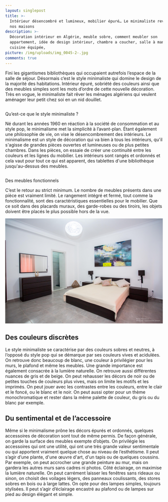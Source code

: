 ```yaml
---
layout: singlepost
title: >-
  Intérieur désencombré et lumineux, mobilier épuré… Le minimaliste revient dans
  nos maisons
description: >-
  Décoration intérieur en Algérie, meuble sobre, comment meubler son
  appartement, idée de design intérieur, chambre a coucher, salle à manger,
  cuisine équipée,  
picture: /img/uploads/img_0045-2-.jpg
comments: true
---
```

Fini les gigantismes bibliothèques qui occupaient autrefois l’espace de la salle de séjour. Désormais c’est le style minimaliste qui domine le design de la majorité des habitations. Intérieur épuré, sobriété des couleurs ainsi que des meubles simples sont les mots d’ordre de  cette nouvelle décoration. Très en vogue,  le minimaliste fait rêver les ménages algériens qui veulent aménager leur petit chez soi en un nid douillet. 

## 
Qu’est-ce que le style minimaliste ? 


Né durant les années 1960 en réaction à la société de consommation et au style pop, le minimalisme met la simplicité à l’avant-plan. Étant également une philosophie de vie, on vise le désencombrement des intérieurs. Le minimalisme est un style de décoration qui va bien à tous les intérieurs, qu'il s'agisse de grandes pièces ouvertes et lumineuses ou de plus petites chambres. Dans les pièces, on essaie de créer une continuité entre les couleurs et les lignes du mobilier. Les intérieurs sont rangés et ordonnés et cela vaut pour tout ce qui est apparent, des tablettes d'une bibliothèque jusqu'au-dessus des meubles.

## 
Des meubles fonctionnels 


C’est le retour au strict minimum. Le nombre de meubles présents dans une pièce est vraiment limité. Le rangement intégré et fermé, tout comme la fonctionnalité, sont des caractéristiques essentielles pour le mobilier. Que ce soit dans des placards muraux, des garde-robes ou des tiroirs, les objets doivent être placés le plus possible hors de la vue.

![](/img/uploads/img_3619-1-.jpg)

## Des couleurs discrètes

 
Le style minimaliste se caractérise par des couleurs sobres et neutres, à l’opposé du style pop qui se démarque par ses couleurs vives et acidulées. On retrouve donc beaucoup de blanc, une couleur à privilégier pour les murs, le plafond et même les meubles. Une grande importance est également consacrée à la lumière naturelle. On retrouve aussi différentes nuances de gris et de beige. On peut rehausser les décors de noir ou de petites touches de couleurs plus vives, mais on limite les motifs et les imprimés. On peut jouer avec les contrastes entre les couleurs, entre le clair et le foncé, ou le blanc et le noir. On peut aussi opter pour un thème monochromatique et rester dans la même palette de couleur, du gris ou du blanc par exemple.

## Du sentimental et de l’accessoire


Même si le minimalisme prône les décors épurés et ordonnés, quelques accessoires de décoration sont tout de même permis. De façon générale, on garde la surface des meubles exempte d’objets. On privilégie les accessoires qui ont une utilité, qui ont une très grande valeur sentimentale ou qui apportent vraiment quelque chose au niveau de l’esthétisme. Il peut s’agir d’une plante, d'une œuvre d'art, d'un tapis ou de quelques coussins. Par exemple, on peut accrocher une grande peinture au mur, mais on gardera les autres murs sans cadres ni photos.  Côté éclairage, on maximise la lumière naturelle. On peut carrément laisser les fenêtres sans rideaux ou sinon, on choisit des voilages légers, des panneaux coulissants, des stores sobres en bois ou à large lattes. On opte pour des lampes simples, toujours stylisées. Il peut s’agir d’éclairage encastré au plafond ou de lampes sur pied au design élégant et simple.
